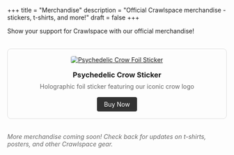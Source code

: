 +++
title = "Merchandise"
description = "Official Crawlspace merchandise - stickers, t-shirts, and more!"
draft = false
+++

Show your support for Crawlspace with our official merchandise!

<div style="display: grid; grid-template-columns: repeat(auto-fit, minmax(250px, 1fr)); gap: 2rem; margin-top: 2rem;">

<div style="text-align: center; border: 1px solid #ddd; padding: 1rem; border-radius: 8px;">
  <a href="https://www.stickermule.com/item/2421090c47beca439db7ee4c4978d2e6" target="_blank" rel="noopener noreferrer">
    <img src="/images/merch/psychedelic-crow-on-foil.png" alt="Psychedelic Crow Foil Sticker" style="max-width: 100%; height: auto; border-radius: 4px; transition: transform 0.3s ease;" onmouseover="this.style.transform='scale(1.05)'" onmouseout="this.style.transform='scale(1)'">
  </a>
  <h3 style="margin: 1rem 0 0.5rem 0;">Psychedelic Crow Sticker</h3>
  <p style="margin: 0 0 1rem 0; color: #666;">Holographic foil sticker featuring our iconic crow logo</p>
  <a href="https://www.stickermule.com/item/2421090c47beca439db7ee4c4978d2e6" target="_blank" rel="noopener noreferrer" style="display: inline-block; background-color: #333; color: white; padding: 0.5rem 1rem; text-decoration: none; border-radius: 4px; transition: background-color 0.3s ease;" onmouseover="this.style.backgroundColor='#555'" onmouseout="this.style.backgroundColor='#333'">Buy Now</a>
</div>

</div>

<p style="margin-top: 2rem; font-style: italic; color: #666;">More merchandise coming soon! Check back for updates on t-shirts, posters, and other Crawlspace gear.</p>
